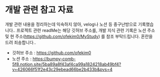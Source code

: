 # 개발 관련 참고 자료
개발 관련 내용을 정리하는데 익숙하지 않아, velog나 노션 등 중구난방으로 기록했습니다.. 프로젝트 관련 readMe는 해당 깃허브 주소를, 개발 지식 관련 기록은 노션 주소 및 현 주소(https://github.com/ofekim0/MyStudy) 를 참조 부탁드립니다. 혼란을 드려 죄송합니다..
- 깃허브 주소 : https://github.com/ofekim0
- 노션 주소 : https://bumpy-comb-5f8.notion.site/5ba89a8f43af4ca99a1824218ab49bf4?v=426066f51f2e43c29ebead66be2b433b&pvs=4
